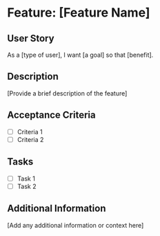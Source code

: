 # Feature: [Feature Name]

## User Story
As a [type of user], I want [a goal] so that [benefit].

## Description
[Provide a brief description of the feature]

## Acceptance Criteria
- [ ] Criteria 1
- [ ] Criteria 2

## Tasks
- [ ] Task 1
- [ ] Task 2

## Additional Information
[Add any additional information or context here]
